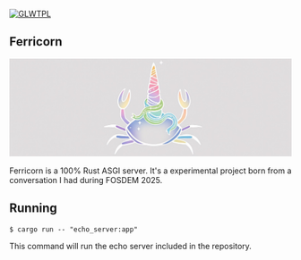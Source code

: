 [![GLWTPL](https://img.shields.io/badge/GLWT-Public_License-red.svg)](https://spdx.org/licenses/GLWTPL.html)

Ferricorn
---------
![](images/ferricorn_logo2.png)

Ferricorn is a 100% Rust ASGI server.
It's a experimental project born from a conversation I had during FOSDEM 2025.


## Running

```shell
$ cargo run -- "echo_server:app"
```

This command will run the echo server included in the repository.
